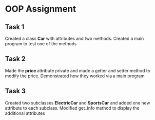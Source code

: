 # OOP Assignment  
## Task 1  
Created a class **Car** with attributes and two methods. Created a main program to test one of the methods  

## Task 2  
Made the **price** attribute private and made a getter and setter method to modify the price. Demonstrated how they worked via a main program
## Task 3  
Created two subclasses **ElectricCar** and **SportsCar** and added one new attribute to each subclass. Modified get_info method to display the additional attributes
